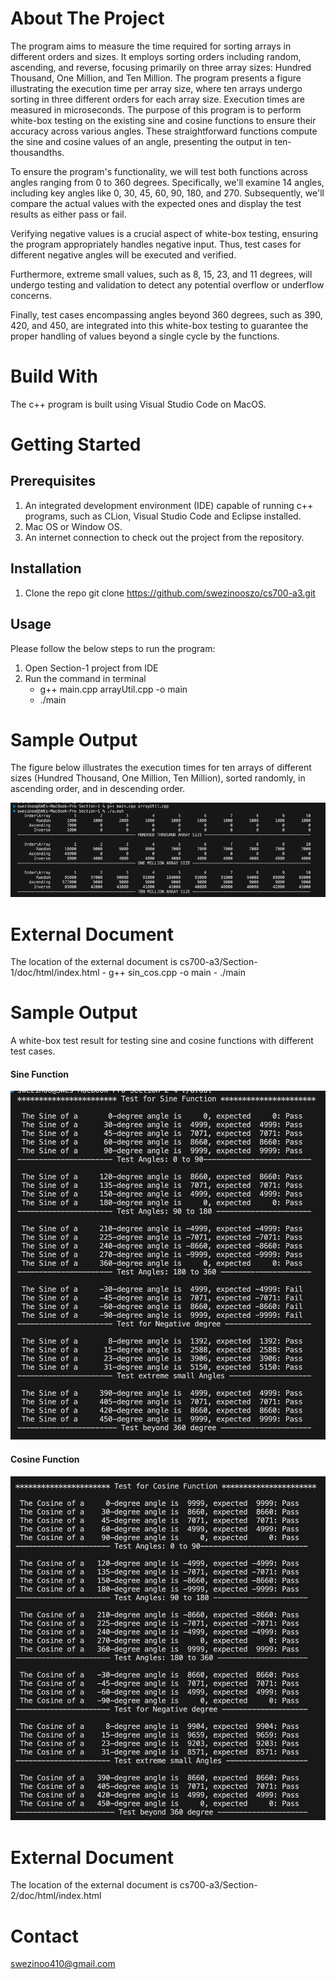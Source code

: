 # About The Project

The program aims to measure the time required for sorting arrays in different orders and sizes. It employs sorting orders including random, ascending, and reverse, focusing primarily on three array sizes: Hundred Thousand, One Million, and Ten Million. The program presents a figure illustrating the execution time per array size, where ten arrays undergo sorting in three different orders for each array size. Execution times are measured in microseconds.
The purpose of this program is to perform white-box testing on the existing sine and cosine functions to ensure their accuracy across various angles. These straightforward functions compute the sine and cosine values of an angle, presenting the output in ten-thousandths.

To ensure the program's functionality, we will test both functions across angles ranging from 0 to 360 degrees. Specifically, we'll examine 14 angles, including key angles like 0, 30, 45, 60, 90, 180, and 270. Subsequently, we'll compare the actual values with the expected ones and display the test results as either pass or fail.

Verifying negative values is a crucial aspect of white-box testing, ensuring the program appropriately handles negative input. Thus, test cases for different negative angles will be executed and verified.

Furthermore, extreme small values, such as 8, 15, 23, and 11 degrees, will undergo testing and validation to detect any potential overflow or underflow concerns.

Finally, test cases encompassing angles beyond 360 degrees, such as 390, 420, and 450, are integrated into this white-box testing to guarantee the proper handling of values beyond a single cycle by the functions.

# Build With
The c++ program is built using Visual Studio Code on MacOS.

# Getting Started

## Prerequisites 
1. An integrated development environment (IDE) capable of running c++ programs, such as CLion, Visual Studio Code and Eclipse installed.
2. Mac OS or Window OS.
3. An internet connection to check out the project from the repository.

## Installation
1. Clone the repo
    git clone https://github.com/swezinooszo/cs700-a3.git


## Usage
Please follow the below steps to run the program:
 
1. Open Section-1 project from IDE
2. Run the command in terminal 
    - g++ main.cpp arrayUtil.cpp -o main
    - ./main
  
# Sample Output
The figure below illustrates the execution times for ten arrays of different sizes (Hundred Thousand, One Million, Ten Million), sorted randomly, in ascending order, and in descending order.

![figure](./Section-1/screenshot/test_sample.png)

# External Document
The location of the external document is cs700-a3/Section-1/doc/html/index.html
    - g++ sin_cos.cpp -o main
    - ./main
  
# Sample Output
A white-box test result for testing sine and cosine functions with different test cases.

#### Sine Function

![sine](./Section-2/screenshots/whitebox-test-sine.png)

#### Cosine Function

![cosine](./Section-2/screenshots/whitebox-test-cosine.png)



# External Document
The location of the external document is cs700-a3/Section-2/doc/html/index.html

# Contact
[swezinoo410@gmail.com](mailto:swezinoo410@gmail.com)